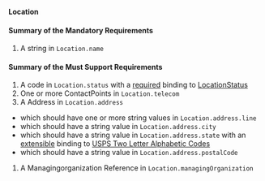 **Location**

#### Summary of the Mandatory Requirements
1.  A  string  in `Location.name`

#### Summary of the Must Support Requirements
1.  A  code  in `Location.status`
with a [required](http://hl7.org/fhir/R4/terminologies.html#required)
 binding to [LocationStatus](http://hl7.org/fhir/ValueSet/location-status|4.0.1)
1. One or more  ContactPoints  in `Location.telecom`
1.  A  Address  in `Location.address`
   - which should have one or more  string values  in `Location.address.line`
   - which should have a  string value  in `Location.address.city`
   - which should have a  string value  in `Location.address.state`
with an [extensible](http://hl7.org/fhir/R4/terminologies.html#extensible)
 binding to [USPS Two Letter Alphabetic Codes](ValueSet-us-core-usps-state.html)
   - which should have a  string value  in `Location.address.postalCode`
1.  A Managingorganization Reference  in `Location.managingOrganization`
